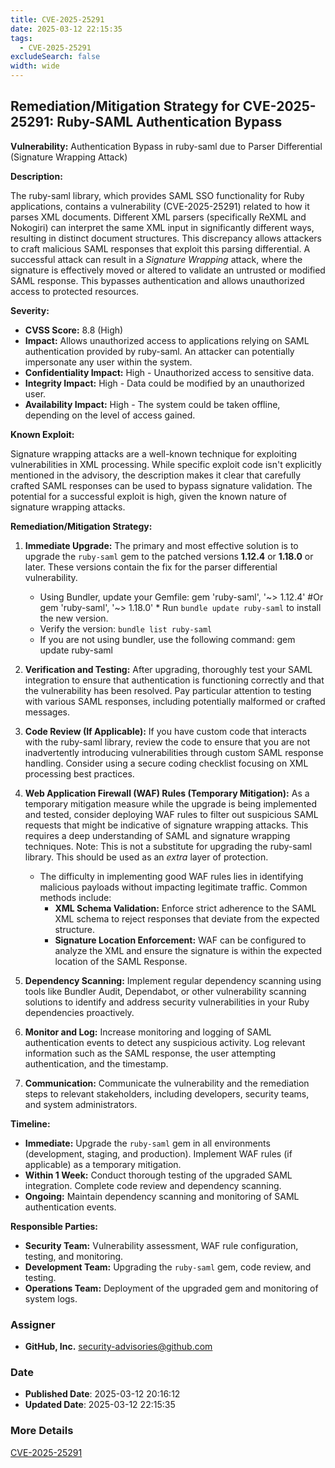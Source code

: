 ```yaml
---
title: CVE-2025-25291
date: 2025-03-12 22:15:35
tags:
  - CVE-2025-25291
excludeSearch: false
width: wide
---
```


## Remediation/Mitigation Strategy for CVE-2025-25291: Ruby-SAML Authentication Bypass

**Vulnerability:** Authentication Bypass in ruby-saml due to Parser Differential (Signature Wrapping Attack)

**Description:**

The ruby-saml library, which provides SAML SSO functionality for Ruby applications, contains a vulnerability (CVE-2025-25291) related to how it parses XML documents. Different XML parsers (specifically ReXML and Nokogiri) can interpret the same XML input in significantly different ways, resulting in distinct document structures.  This discrepancy allows attackers to craft malicious SAML responses that exploit this parsing differential.  A successful attack can result in a *Signature Wrapping* attack, where the signature is effectively moved or altered to validate an untrusted or modified SAML response. This bypasses authentication and allows unauthorized access to protected resources.

**Severity:**

*   **CVSS Score:** 8.8 (High)
*   **Impact:** Allows unauthorized access to applications relying on SAML authentication provided by ruby-saml.  An attacker can potentially impersonate any user within the system.
*   **Confidentiality Impact:** High - Unauthorized access to sensitive data.
*   **Integrity Impact:** High - Data could be modified by an unauthorized user.
*   **Availability Impact:** High -  The system could be taken offline, depending on the level of access gained.

**Known Exploit:**

Signature wrapping attacks are a well-known technique for exploiting vulnerabilities in XML processing. While specific exploit code isn't explicitly mentioned in the advisory, the description makes it clear that carefully crafted SAML responses can be used to bypass signature validation.  The potential for a successful exploit is high, given the known nature of signature wrapping attacks.

**Remediation/Mitigation Strategy:**

1.  **Immediate Upgrade:**  The primary and most effective solution is to upgrade the `ruby-saml` gem to the patched versions **1.12.4** or **1.18.0** or later.  These versions contain the fix for the parser differential vulnerability.
    *   Using Bundler, update your Gemfile:
                gem 'ruby-saml', '~> 1.12.4'  #Or gem 'ruby-saml', '~> 1.18.0'
            *   Run `bundle update ruby-saml` to install the new version.
    *   Verify the version: `bundle list ruby-saml`
    *   If you are not using bundler, use the following command:
                gem update ruby-saml
        
2.  **Verification and Testing:** After upgrading, thoroughly test your SAML integration to ensure that authentication is functioning correctly and that the vulnerability has been resolved.  Pay particular attention to testing with various SAML responses, including potentially malformed or crafted messages.

3.  **Code Review (If Applicable):** If you have custom code that interacts with the ruby-saml library, review the code to ensure that you are not inadvertently introducing vulnerabilities through custom SAML response handling.  Consider using a secure coding checklist focusing on XML processing best practices.

4.  **Web Application Firewall (WAF) Rules (Temporary Mitigation):** As a temporary mitigation measure while the upgrade is being implemented and tested, consider deploying WAF rules to filter out suspicious SAML requests that might be indicative of signature wrapping attacks.  This requires a deep understanding of SAML and signature wrapping techniques. Note: This is not a substitute for upgrading the ruby-saml library. This should be used as an *extra* layer of protection.

    *  The difficulty in implementing good WAF rules lies in identifying malicious payloads without impacting legitimate traffic. Common methods include:
        *   **XML Schema Validation:**  Enforce strict adherence to the SAML XML schema to reject responses that deviate from the expected structure.
        *   **Signature Location Enforcement:**  WAF can be configured to analyze the XML and ensure the signature is within the expected location of the SAML Response.

5.  **Dependency Scanning:** Implement regular dependency scanning using tools like Bundler Audit, Dependabot, or other vulnerability scanning solutions to identify and address security vulnerabilities in your Ruby dependencies proactively.

6.  **Monitor and Log:**  Increase monitoring and logging of SAML authentication events to detect any suspicious activity. Log relevant information such as the SAML response, the user attempting authentication, and the timestamp.

7.  **Communication:**  Communicate the vulnerability and the remediation steps to relevant stakeholders, including developers, security teams, and system administrators.

**Timeline:**

*   **Immediate:** Upgrade the `ruby-saml` gem in all environments (development, staging, and production).  Implement WAF rules (if applicable) as a temporary mitigation.
*   **Within 1 Week:** Conduct thorough testing of the upgraded SAML integration.  Complete code review and dependency scanning.
*   **Ongoing:** Maintain dependency scanning and monitoring of SAML authentication events.

**Responsible Parties:**

*   **Security Team:** Vulnerability assessment, WAF rule configuration, testing, and monitoring.
*   **Development Team:**  Upgrading the `ruby-saml` gem, code review, and testing.
*   **Operations Team:**  Deployment of the upgraded gem and monitoring of system logs.

### Assigner
- **GitHub, Inc.** <security-advisories@github.com>

### Date
- **Published Date**: 2025-03-12 20:16:12
- **Updated Date**: 2025-03-12 22:15:35

### More Details
[CVE-2025-25291](https://www.cvedetails.com/cve/CVE-2025-25291)